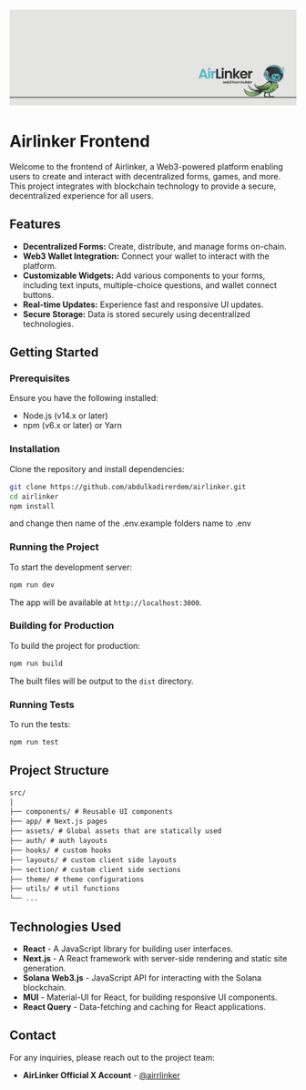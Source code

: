 # ![Airlinker](./README-assets/twitter-banner.png)

# Airlinker Frontend

Welcome to the frontend of Airlinker, a Web3-powered platform enabling users to create and interact with decentralized forms, games, and more. This project integrates with blockchain technology to provide a secure, decentralized experience for all users.

## Features

- **Decentralized Forms:** Create, distribute, and manage forms on-chain.
- **Web3 Wallet Integration:** Connect your wallet to interact with the platform.
- **Customizable Widgets:** Add various components to your forms, including text inputs, multiple-choice questions, and wallet connect buttons.
- **Real-time Updates:** Experience fast and responsive UI updates.
- **Secure Storage:** Data is stored securely using decentralized technologies.

## Getting Started

### Prerequisites

Ensure you have the following installed:

- Node.js (v14.x or later)
- npm (v6.x or later) or Yarn

### Installation

Clone the repository and install dependencies:

```bash
git clone https://github.com/abdulkadirerdem/airlinker.git
cd airlinker
npm install
```

and change then name of the .env.example folders name to .env

### Running the Project

To start the development server:

```bash
npm run dev
```

The app will be available at `http://localhost:3000`.

### Building for Production

To build the project for production:

```bash
npm run build
```

The built files will be output to the `dist` directory.

### Running Tests

To run the tests:

```bash
npm run test
```

## Project Structure

```markdown
src/
│
├── components/ # Reusable UI components
├── app/ # Next.js pages
├── assets/ # Global assets that are statically used
├── auth/ # auth layouts
├── hooks/ # custom hooks
├── layouts/ # custom client side layouts
├── section/ # custom client side sections
├── theme/ # theme configurations
├── utils/ # util functions
└── ...
```

## Technologies Used

- **React** - A JavaScript library for building user interfaces.
- **Next.js** - A React framework with server-side rendering and static site generation.
- **Solana Web3.js** - JavaScript API for interacting with the Solana blockchain.
- **MUI** - Material-UI for React, for building responsive UI components.
- **React Query** - Data-fetching and caching for React applications.

## Contact

For any inquiries, please reach out to the project team:

- **AirLinker Official X Account** - [@airrlinker](https://x.com/AirrLinker)
